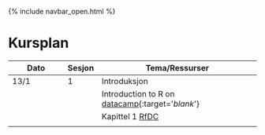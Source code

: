 {% include navbar_open.html %}

# Kursplan

| Dato <img width=80/>  | Sesjon  |  Tema/Ressurser <img width=200/>  |
|-----------------------|---------|-----------------------------------| 
| 13/1  | 1  |  Introduksjon | 
| | | Introduction to R on [datacamp](https://app.datacamp.com/learn/courses/free-introduction-to-r){:target='_blank_'} |
| | | Kapittel 1 [RfDC](https://r4ds.had.co.nz/) | 
| | | |
